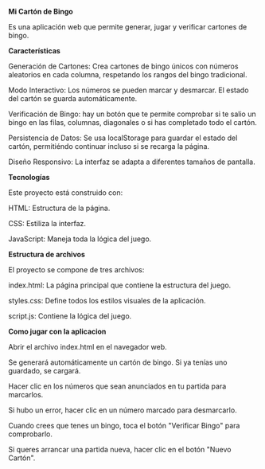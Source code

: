 **Mi Cartón de Bingo**

Es una aplicación web que permite generar, jugar y verificar cartones de bingo.

**Características**

Generación de Cartones: Crea cartones de bingo únicos con números aleatorios en cada columna, respetando los rangos del bingo tradicional.

Modo Interactivo: Los números se pueden marcar y desmarcar. El estado del cartón se guarda automáticamente.

Verificación de Bingo: hay un botón que te permite comprobar si te salio un bingo en las filas, columnas, diagonales o si has completado todo el cartón.

Persistencia de Datos: Se usa localStorage para guardar el estado del cartón, permitiéndo continuar incluso si se recarga la página.

Diseño Responsivo: La interfaz se adapta a diferentes tamaños de pantalla.

**Tecnologías**

Este proyecto está construido con:

HTML: Estructura de la página.

CSS: Estiliza la interfaz.

JavaScript: Maneja toda la lógica del juego.

**Estructura de archivos**

El proyecto se compone de tres archivos:

index.html: La página principal que contiene la estructura del juego.

styles.css: Define todos los estilos visuales de la aplicación.

script.js: Contiene la lógica del juego.

**Como jugar con la aplicacion**

Abrir el archivo index.html en el navegador web.

Se generará automáticamente un cartón de bingo. Si ya tenías uno guardado, se cargará.

Hacer clic en los números que sean anunciados en tu partida para marcarlos.

Si hubo un error, hacer clic en un número marcado para desmarcarlo.

Cuando crees que tenes un bingo, toca el botón "Verificar Bingo" para comprobarlo.

Si queres arrancar una partida nueva, hacer clic en el botón "Nuevo Cartón".
